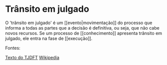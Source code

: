 # Trânsito em julgado

O 'trânsito em julgado' é um [[evento|movimentação]] do processo que informa a todas as partes que a decisão é definitiva, ou seja, que não cabe novos recursos. Se um processo de [[conhecimento]] apresenta trânsito em julgado, ele entra na fase de [[execução]].

Fontes:

[Texto do TJDFT](https://www.tjdft.jus.br/institucional/imprensa/campanhas-e-produtos/direito-facil/edicao-semanal/transito-em-julgado)
[Wikipedia](https://pt.wikipedia.org/wiki/Tr%C3%A2nsito_em_julgado)
